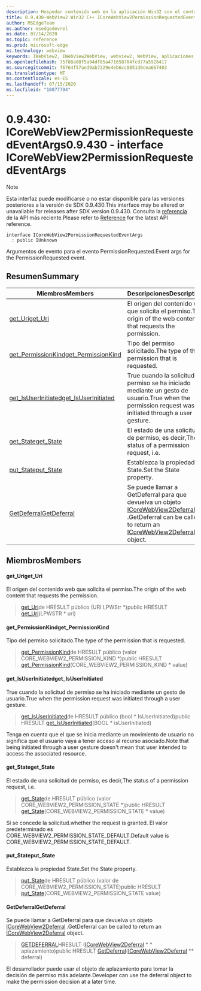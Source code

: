 ```yaml
---
description: Hospedar contenido web en la aplicación Win32 con el control Microsoft Edge WebView2
title: 0.9.430-WebView2 Win32 C++ ICoreWebView2PermissionRequestedEventArgs
author: MSEdgeTeam
ms.author: msedgedevrel
ms.date: 07/14/2020
ms.topic: reference
ms.prod: microsoft-edge
ms.technology: webview
keywords: IWebView2, IWebView2WebView, webview2, WebView, aplicaciones Win32, Win32, Edge, ICoreWebView2, ICoreWebView2Host, control de explorador, HTML Edge
ms.openlocfilehash: 75f88a08f5a94df85a471658704fcd77a5926417
ms.sourcegitcommit: f6764f57aed9ab7229e4eb6cc8851d0cea667403
ms.translationtype: MT
ms.contentlocale: es-ES
ms.lasthandoff: 07/15/2020
ms.locfileid: "10877794"
---
```

# <span data-ttu-id="41a11-104">0.9.430: ICoreWebView2PermissionRequestedEventArgs</span><span class="sxs-lookup"><span data-stu-id="41a11-104">0.9.430 - interface ICoreWebView2PermissionRequestedEventArgs</span></span> 

> [!NOTE]
> <span data-ttu-id="41a11-105">Esta interfaz puede modificarse o no estar disponible para las versiones posteriores a la versión de SDK 0.9.430.</span><span class="sxs-lookup"><span data-stu-id="41a11-105">This interface may be altered or unavailable for releases after SDK version 0.9.430.</span></span> <span data-ttu-id="41a11-106">Consulta la [referencia](../../../webview2-api-reference.md) de la API más reciente.</span><span class="sxs-lookup"><span data-stu-id="41a11-106">Please refer to [Reference](../../../webview2-api-reference.md) for the latest API reference.</span></span>

```
interface ICoreWebView2PermissionRequestedEventArgs
  : public IUnknown
```

<span data-ttu-id="41a11-107">Argumentos de evento para el evento PermissionRequested.</span><span class="sxs-lookup"><span data-stu-id="41a11-107">Event args for the PermissionRequested event.</span></span>

## <span data-ttu-id="41a11-108">Resumen</span><span class="sxs-lookup"><span data-stu-id="41a11-108">Summary</span></span>

 <span data-ttu-id="41a11-109">Miembros</span><span class="sxs-lookup"><span data-stu-id="41a11-109">Members</span></span>                        | <span data-ttu-id="41a11-110">Descripciones</span><span class="sxs-lookup"><span data-stu-id="41a11-110">Descriptions</span></span>
--------------------------------|---------------------------------------------
[<span data-ttu-id="41a11-111">get_Uri</span><span class="sxs-lookup"><span data-stu-id="41a11-111">get_Uri</span></span>](#get_uri) | <span data-ttu-id="41a11-112">El origen del contenido web que solicita el permiso.</span><span class="sxs-lookup"><span data-stu-id="41a11-112">The origin of the web content that requests the permission.</span></span>
[<span data-ttu-id="41a11-113">get_PermissionKind</span><span class="sxs-lookup"><span data-stu-id="41a11-113">get_PermissionKind</span></span>](#get_permissionkind) | <span data-ttu-id="41a11-114">Tipo del permiso solicitado.</span><span class="sxs-lookup"><span data-stu-id="41a11-114">The type of the permission that is requested.</span></span>
[<span data-ttu-id="41a11-115">get_IsUserInitiated</span><span class="sxs-lookup"><span data-stu-id="41a11-115">get_IsUserInitiated</span></span>](#get_isuserinitiated) | <span data-ttu-id="41a11-116">True cuando la solicitud de permiso se ha iniciado mediante un gesto de usuario.</span><span class="sxs-lookup"><span data-stu-id="41a11-116">True when the permission request was initiated through a user gesture.</span></span>
[<span data-ttu-id="41a11-117">get_State</span><span class="sxs-lookup"><span data-stu-id="41a11-117">get_State</span></span>](#get_state) | <span data-ttu-id="41a11-118">El estado de una solicitud de permiso, es decir,</span><span class="sxs-lookup"><span data-stu-id="41a11-118">The status of a permission request, i.e.</span></span>
[<span data-ttu-id="41a11-119">put_State</span><span class="sxs-lookup"><span data-stu-id="41a11-119">put_State</span></span>](#put_state) | <span data-ttu-id="41a11-120">Establezca la propiedad State.</span><span class="sxs-lookup"><span data-stu-id="41a11-120">Set the State property.</span></span>
[<span data-ttu-id="41a11-121">GetDeferral</span><span class="sxs-lookup"><span data-stu-id="41a11-121">GetDeferral</span></span>](#getdeferral) | <span data-ttu-id="41a11-122">Se puede llamar a GetDeferral para que devuelva un objeto [ICoreWebView2Deferral](ICoreWebView2Deferral.md) .</span><span class="sxs-lookup"><span data-stu-id="41a11-122">GetDeferral can be called to return an [ICoreWebView2Deferral](ICoreWebView2Deferral.md) object.</span></span>

## <span data-ttu-id="41a11-123">Miembros</span><span class="sxs-lookup"><span data-stu-id="41a11-123">Members</span></span>

#### <span data-ttu-id="41a11-124">get_Uri</span><span class="sxs-lookup"><span data-stu-id="41a11-124">get_Uri</span></span> 

<span data-ttu-id="41a11-125">El origen del contenido web que solicita el permiso.</span><span class="sxs-lookup"><span data-stu-id="41a11-125">The origin of the web content that requests the permission.</span></span>

> <span data-ttu-id="41a11-126">[get_Uri](#get_uri)de HRESULT público (URI LPWStr \*)</span><span class="sxs-lookup"><span data-stu-id="41a11-126">public HRESULT [get_Uri](#get_uri)(LPWSTR \* uri)</span></span>

#### <span data-ttu-id="41a11-127">get_PermissionKind</span><span class="sxs-lookup"><span data-stu-id="41a11-127">get_PermissionKind</span></span> 

<span data-ttu-id="41a11-128">Tipo del permiso solicitado.</span><span class="sxs-lookup"><span data-stu-id="41a11-128">The type of the permission that is requested.</span></span>

> <span data-ttu-id="41a11-129">[get_PermissionKind](#get_permissionkind)de HRESULT público (valor CORE_WEBVIEW2_PERMISSION_KIND \*)</span><span class="sxs-lookup"><span data-stu-id="41a11-129">public HRESULT [get_PermissionKind](#get_permissionkind)(CORE_WEBVIEW2_PERMISSION_KIND \* value)</span></span>

#### <span data-ttu-id="41a11-130">get_IsUserInitiated</span><span class="sxs-lookup"><span data-stu-id="41a11-130">get_IsUserInitiated</span></span> 

<span data-ttu-id="41a11-131">True cuando la solicitud de permiso se ha iniciado mediante un gesto de usuario.</span><span class="sxs-lookup"><span data-stu-id="41a11-131">True when the permission request was initiated through a user gesture.</span></span>

> <span data-ttu-id="41a11-132">[get_IsUserInitiated](#get_isuserinitiated)de HRESULT público (bool \* IsUserInitiated)</span><span class="sxs-lookup"><span data-stu-id="41a11-132">public HRESULT [get_IsUserInitiated](#get_isuserinitiated)(BOOL \* isUserInitiated)</span></span>

<span data-ttu-id="41a11-133">Tenga en cuenta que el que se inicia mediante un movimiento de usuario no significa que el usuario vaya a tener acceso al recurso asociado.</span><span class="sxs-lookup"><span data-stu-id="41a11-133">Note that being initiated through a user gesture doesn't mean that user intended to access the associated resource.</span></span>

#### <span data-ttu-id="41a11-134">get_State</span><span class="sxs-lookup"><span data-stu-id="41a11-134">get_State</span></span> 

<span data-ttu-id="41a11-135">El estado de una solicitud de permiso, es decir,</span><span class="sxs-lookup"><span data-stu-id="41a11-135">The status of a permission request, i.e.</span></span>

> <span data-ttu-id="41a11-136">[get_State](#get_state)de HRESULT público (valor CORE_WEBVIEW2_PERMISSION_STATE \*)</span><span class="sxs-lookup"><span data-stu-id="41a11-136">public HRESULT [get_State](#get_state)(CORE_WEBVIEW2_PERMISSION_STATE \* value)</span></span>

<span data-ttu-id="41a11-137">Si se concede la solicitud.</span><span class="sxs-lookup"><span data-stu-id="41a11-137">whether the request is granted.</span></span> <span data-ttu-id="41a11-138">El valor predeterminado es CORE_WEBVIEW2_PERMISSION_STATE_DEFAULT.</span><span class="sxs-lookup"><span data-stu-id="41a11-138">Default value is CORE_WEBVIEW2_PERMISSION_STATE_DEFAULT.</span></span>

#### <span data-ttu-id="41a11-139">put_State</span><span class="sxs-lookup"><span data-stu-id="41a11-139">put_State</span></span> 

<span data-ttu-id="41a11-140">Establezca la propiedad State.</span><span class="sxs-lookup"><span data-stu-id="41a11-140">Set the State property.</span></span>

> <span data-ttu-id="41a11-141">[put_State](#put_state)de HRESULT público (valor de CORE_WEBVIEW2_PERMISSION_STATE)</span><span class="sxs-lookup"><span data-stu-id="41a11-141">public HRESULT [put_State](#put_state)(CORE_WEBVIEW2_PERMISSION_STATE value)</span></span>

#### <span data-ttu-id="41a11-142">GetDeferral</span><span class="sxs-lookup"><span data-stu-id="41a11-142">GetDeferral</span></span> 

<span data-ttu-id="41a11-143">Se puede llamar a GetDeferral para que devuelva un objeto [ICoreWebView2Deferral](ICoreWebView2Deferral.md) .</span><span class="sxs-lookup"><span data-stu-id="41a11-143">GetDeferral can be called to return an [ICoreWebView2Deferral](ICoreWebView2Deferral.md) object.</span></span>

> <span data-ttu-id="41a11-144">[GETDEFERRAL](#getdeferral)HRESULT ([ICoreWebView2Deferral](ICoreWebView2Deferral.md) \* \* aplazamiento)</span><span class="sxs-lookup"><span data-stu-id="41a11-144">public HRESULT [GetDeferral](#getdeferral)([ICoreWebView2Deferral](ICoreWebView2Deferral.md) \*\* deferral)</span></span>

<span data-ttu-id="41a11-145">El desarrollador puede usar el objeto de aplazamiento para tomar la decisión de permiso más adelante.</span><span class="sxs-lookup"><span data-stu-id="41a11-145">Developer can use the deferral object to make the permission decision at a later time.</span></span>

